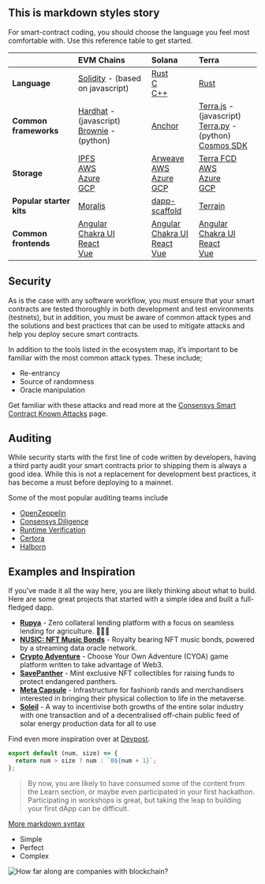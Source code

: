 ## This is markdown styles story

For smart-contract coding, you should choose the language you feel most comfortable with. Use this reference table to
get started.

|                          | EVM Chains                                                                                                                                                                                               | Solana                                                                                                                                                                                                              | Terra                                                                                                                                                                                                                           |
| :----------------------- | :------------------------------------------------------------------------------------------------------------------------------------------------------------------------------------------------------- | :------------------------------------------------------------------------------------------------------------------------------------------------------------------------------------------------------------------ | :------------------------------------------------------------------------------------------------------------------------------------------------------------------------------------------------------------------------------ |
| **Language**             | [Solidity](https://docs.soliditylang.org/en/v0.8.13/) - (based on javascript)                                                                                                                            | [Rust](https://www.rust-lang.org/)<br /> [C](https://www.iso.org/standard/74528.html)<br /> [C++](https://isocpp.org/)                                                                                              | [Rust](https://www.rust-lang.org/)                                                                                                                                                                                              |
| **Common frameworks**    | [Hardhat](https://hardhat.org/) - (javascript)<br /> [Brownie](https://eth-brownie.readthedocs.io/en/stable/index.html) - (python)                                                                       | [Anchor](https://book.anchor-lang.com/)                                                                                                                                                                             | [Terra.js](https://terra-money.github.io/terra.js/) - (javascript)<br /> [Terra.py](https://github.com/terra-money/terra.py) - (python)<br /> [Cosmos SDK](https://v1.cosmos.network/sdk)                                       |
| **Storage**              | [IPFS](https://ipfs.io/)<br /> [AWS](https://aws.amazon.com/s3/)<br /> [Azure](https://docs.microsoft.com/en-us/azure/storage/common/storage-introduction)<br /> [GCP](https://cloud.google.com/storage) | [Arweave](https://www.arweave.org/)<br /> [AWS](https://aws.amazon.com/s3/)<br /> [Azure](https://docs.microsoft.com/en-us/azure/storage/common/storage-introduction)<br /> [GCP](https://cloud.google.com/storage) | [Terra FCD](https://github.com/terra-money/fcd)<br /> [AWS](https://aws.amazon.com/s3/)<br /> [Azure](https://docs.microsoft.com/en-us/azure/storage/common/storage-introduction)<br /> [GCP](https://cloud.google.com/storage) |
| **Popular starter kits** | [Moralis](https://moralis.io/)                                                                                                                                                                           | [dapp-scaffold](https://github.com/solana-labs/dapp-scaffold)                                                                                                                                                       | [Terrain](https://github.com/iboss-ptk/terrain)                                                                                                                                                                                 |
| **Common frontends**     | [Angular](https://angular.io/)<br /> [Chakra UI](https://chakra-ui.com/)<br /> [React](https://reactjs.org/)<br /> [Vue](https://vuejs.org/)                                                             | [Angular](https://angular.io/)<br /> [Chakra UI](https://chakra-ui.com/)<br /> [React](https://reactjs.org/)<br /> [Vue](https://vuejs.org/)                                                                        | [Angular](https://angular.io/)<br /> [Chakra UI](https://chakra-ui.com/)<br /> [React](https://reactjs.org/)<br /> [Vue](https://vuejs.org/)                                                                                    |

## Security

As is the case with any software workflow, you must ensure that your smart contracts are tested thoroughly in both
development and test environments (testnets), but in addition, you must be aware of common attack types and the
solutions and best practices that can be used to mitigate attacks and help you deploy secure smart contracts.

In addition to the tools listed in the ecosystem map, it’s important to be familiar with the most common attack types.
These include;

- Re-entrancy
- Source of randomness
- Oracle manipulation

Get familiar with these attacks and read more at the
[Consensys Smart Contract Known Attacks](https://consensys.github.io/smart-contract-best-practices/attacks/) page.

## Auditing

While security starts with the first line of code written by developers, having a third party audit your smart contracts
prior to shipping them is always a good idea. While this is not a replacement for development best practices, it has
become a must before deploying to a mainnet.

Some of the most popular auditing teams include

- [OpenZeppelin](https://openzeppelin.com/security-audits/)
- [Consensys Diligence](https://consensys.net/diligence/)
- [Runtime Verification](https://runtimeverification.com/smartcontract/)
- [Certora](https://www.certora.com/)
- [Halborn](https://halborn.com/)

## Examples and Inspiration

If you’ve made it all the way here, you are likely thinking about what to build. Here are some great projects that
started with a simple idea and built a full-fledged dapp.

- [**Rupya**](https://devfolio.co/submissions/rupya-776b) - Zero collateral lending platform with a focus on seamless
  lending for agriculture. 🧑🏽‍🌾
- [**NUSIC: NFT Music Bonds**](https://devpost.com/software/nusic-nft-music-oracle) - Royalty bearing NFT music bonds,
  powered by a streaming data oracle network.
- [**Crypto Adventure**](https://github.com/otaiga/CryptoAdventure) - Choose Your Own Adventure (CYOA) game platform
  written to take advantage of Web3.
- [**SavePanther**](https://showcase.ethglobal.com/roadtoweb3/savepanther) - Mint exclusive NFT collectibles for raising
  funds to protect endangered panthers.
- [**Meta Capsule**](https://showcase.ethglobal.com/buildquest/meta-capsule-x30ba) - Infrastructure for fashionb rands
  and merchandisers interested in bringing their physical collection to life in the metaverse.
- [**Soleil**](https://devpost.com/software/soleil) - A way to incentivise both growths of the entire solar industry
  with one transaction and of a decentralised off-chain public feed of solar energy production data for all to use

Find even more inspiration over at [Devpost](https://devpost.com/software/built-with/blockchain).

```javascript
export default (num, size) => {
  return num > size ? num : `0${num + 1}`;
};
```

> By now, you are likely to have consumed some of the content from the Learn section, or maybe even participated in your
> first hackathon. Participating in workshops is great, but taking the leap to building your first dApp can be
> difficult.

[More markdown syntax](https://www.markdownguide.org/extended-syntax/)

- Simple
- Perfect
- Complex

![How far along are companies with blockchain?](/posts/blockchain101/blockchain/image2.png)
